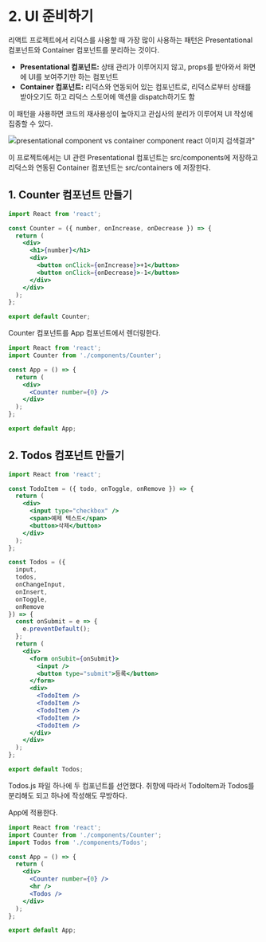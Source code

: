 # 2. UI 준비하기

리액트 프로젝트에서 리덕스를 사용할 때 가장 많이 사용하는 패턴은 Presentational 컴포넌트와 Container 컴포넌트를 분리하는 것이다.

- **Presentational 컴포넌트:** 상태 관리가 이루어지지 않고, props를 받아와서 화면에 UI를 보여주기만 하는 컴포넌트
- **Container 컴포넌트:** 리덕스와 연동되어 있는 컴포넌트로, 리덕스로부터 상태를 받아오기도 하고 리덕스 스토어에 액션을 dispatch하기도 함

이 패턴을 사용하면 코드의 재사용성이 높아지고 관심사의 분리가 이루어져 UI 작성에 집중할 수 있다.

![presentational component vs container component react 이미지 검색결과"](https://www.fullstackreact.com/assets/images/p/7-presentational-and-container-components/container-and-presentational.jpg)

이 프로젝트에서는 UI 관련 Presentational 컴포넌트는 src/components에 저장하고 리덕스와 연동된 Container 컴포넌트는 src/containers 에 저장한다.

## 1. Counter 컴포넌트 만들기

```jsx
import React from 'react';

const Counter = ({ number, onIncrease, onDecrease }) => {
  return (
    <div>
      <h1>{number}</h1>
      <div>
        <button onClick={onIncrease}>+1</button>
        <button onClick={onDecrease}>-1</button>
      </div>
    </div>
  );
};

export default Counter;
```

Counter 컴포넌트를 App 컴포넌트에서 렌더링한다.

```jsx
import React from 'react';
import Counter from './components/Counter';

const App = () => {
  return (
    <div>
      <Counter number={0} />
    </div>
  );
};

export default App;
```

## 2. Todos 컴포넌트 만들기

```jsx
import React from 'react';

const TodoItem = ({ todo, onToggle, onRemove }) => {
  return (
    <div>
      <input type="checkbox" />
      <span>예제 텍스트</span>
      <button>삭제</button>
    </div>
  );
};

const Todos = ({
  input,
  todos,
  onChangeInput,
  onInsert,
  onToggle,
  onRemove
}) => {
  const onSubmit = e => {
    e.preventDefault();
  };
  return (
    <div>
      <form onSubit={onSubmit}>
        <input />
        <button type="submit">등록</button>
      </form>
      <div>
        <TodoItem />
        <TodoItem />
        <TodoItem />
        <TodoItem />
        <TodoItem />
      </div>
    </div>
  );
};

export default Todos;
```

Todos.js 파일 하나에 두 컴포넌트를 선언했다. 취향에 따라서 TodoItem과 Todos를 분리해도 되고 하나에 작성해도 무방하다.

App에 적용한다.

```jsx
import React from 'react';
import Counter from './components/Counter';
import Todos from './components/Todos';

const App = () => {
  return (
    <div>
      <Counter number={0} />
      <hr />
      <Todos />
    </div>
  );
};

export default App;
```

